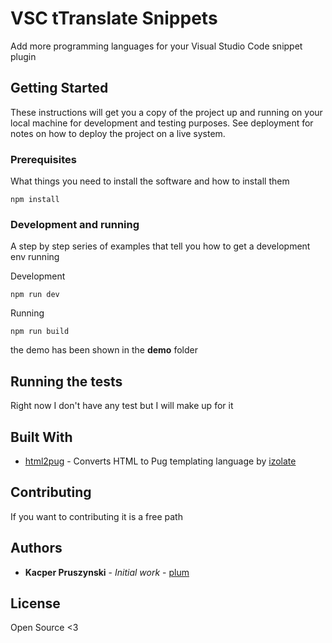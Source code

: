 # VSC tTranslate Snippets

Add more programming languages ​​for your Visual Studio Code snippet plugin

## Getting Started

These instructions will get you a copy of the project up and running on your local machine for development and testing purposes. See deployment for notes on how to deploy the project on a live system.

### Prerequisites

What things you need to install the software and how to install them

```
npm install
```

### Development and running

A step by step series of examples that tell you how to get a development env running

Development

```
npm run dev
```

Running

```
npm run build
```

the demo has been shown in the **demo** folder

## Running the tests

Right now I don't have any test but I will make up for it

## Built With

* [html2pug](https://github.com/izolate/html2pug) - Converts HTML to Pug templating language by [izolate](https://github.com/izolate)

## Contributing

If you want to contributing it is a free path

## Authors

* **Kacper Pruszynski** - *Initial work* - [plum](https://github.com/plumthedev)


## License

Open Source <3


